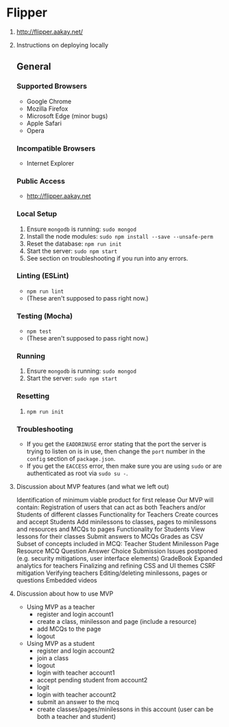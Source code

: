 Flipper
=======

1) http://flipper.aakay.net/

2) Instructions on deploying locally

	## General

	### Supported Browsers
	- Google Chrome
	- Mozilla Firefox
	- Microsoft Edge (minor bugs)
	- Apple Safari
	- Opera

	### Incompatible Browsers
	- Internet Explorer

	### Public Access
	- http://flipper.aakay.net

	### Local Setup
	1. Ensure `mongodb` is running: `sudo mongod`
	2. Install the node modules: `sudo npm install --save --unsafe-perm`
	3. Reset the database: `npm run init`
	4. Start the server: `sudo npm start`
	5. See section on troubleshooting if you run into any errors.

	### Linting (ESLint)
	- `npm run lint`
	- (These aren't supposed to pass right now.)

	### Testing (Mocha)
	- `npm test`
	- (These aren't supposed to pass right now.)

	### Running
	1. Ensure `mongodb` is running: `sudo mongod`
	2. Start the server: `sudo npm start`

	### Resetting
	1. `npm run init`

	### Troubleshooting
	- If you get the `EADDRINUSE` error stating that the port the server is trying to listen on is in use, then change the `port` number in the `config` section of `package.json`.
	- If you get the `EACCESS` error, then make sure you are using `sudo` or are authenticated as root via `sudo su -`.

3) Discussion about MVP features (and what we left out)

	Identification of minimum viable product for first release 
		Our MVP will contain: 
			Registration of users that can act as both Teachers and/or Students of different classes
			Functionality for Teachers
				Create cources and accept Students
				Add minilessons to classes, pages to minilessons and resources and MCQs to pages 
			Functionality for Students
				View lessons for their classes
				Submit answers to MCQs
			Grades as CSV
		Subset of concepts included in MCQ:
			Teacher
			Student
			Minilesson
			Page
			Resource
			MCQ
			Question
			Answer Choice
			Submission
	Issues postponed (e.g. security mitigations, user interface elements)
		GradeBook
		Expanded analytics for teachers 
		Finalizing and refining CSS and UI themes
		CSRF mitigation
		Verifying teachers
		Editing/deleting minilessons, pages or questions 
		Embedded videos 

4) Discussion about how to use MVP
	- Using MVP as a teacher
		- register and login account1
		- create a class, minilesson and page (include a resource)
		- add MCQs to the page 
		- logout
	- Using MVP as a student
		- register and login account2
		- join a class
		- logout
		- login with teacher account1
		- accept pending student from account2
		- logit
		- login with teacher account2
		- submit an answer to the mcq
		- create classes/pages/minilessons in this account (user can be both a teacher and student)
